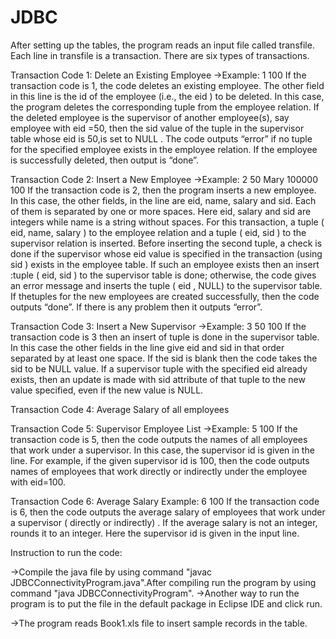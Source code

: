 # JDBC

After setting up the tables, the program reads an input file called transfile.
Each line in transfile is a transaction. There are six types of transactions.

Transaction Code 1: Delete an Existing Employee
->Example: 1 100
If the transaction code is 1, the code deletes an existing employee. The other
field in this line is the id of the employee (i.e., the eid ) to be deleted. In this case,
the program deletes the corresponding tuple from the employee relation. If the
deleted employee is the supervisor of another employee(s), say employee with
eid =50, then the sid value of the tuple in the supervisor table whose
eid is 50,is set to NULL .
The code outputs “error” if no tuple for the specified employee exists in the
employee relation. If the employee is successfully deleted, then output is “done”.


Transaction Code 2: Insert a New Employee
->Example: 2 50 Mary 100000 100
If the transaction code is 2, then the program  inserts a new employee. In this case,
the other fields, in the line are eid, name, salary and sid. Each of them is separated
by one or more spaces. Here eid, salary and sid are integers while name is a string
without spaces. For this transaction, a tuple ( eid, name,
salary ) to the employee relation and a tuple ( eid, sid ) to the supervisor relation is inserted.
Before inserting the second tuple, a check is done if the supervisor whose eid
value is specified in the transaction (using sid ) exists in the employee table. If such
an employee exists then an insert :tuple ( eid, sid ) to the supervisor table is done;
otherwise, the code gives an error message and inserts the tuple ( eid , NULL) to the supervisor
table. If thetuples for the new employees are created successfully, then the code outputs “done”. If there
is any problem then it outputs “error”.


Transaction Code 3: Insert a New Supervisor
->Example: 3 50 100
If the transaction code is 3 then an insert of tuple is done in the supervisor table. In
this case the other fields in the line give eid and sid in that order separated by at
least one space. If the sid is blank then the code takes the sid to be NULL value. If a
supervisor tuple with the specified eid already exists, then an update is made
with sid attribute of that tuple to the new value specified, even if the new value is
NULL.

Transaction Code 4: Average Salary of all employees

Transaction Code 5: Supervisor Employee List
->Example: 5 100
If the transaction code is 5, then the code outputs the names of all employees that
work under a supervisor. In this case, the supervisor id is given in the line. For
example, if the given supervisor id is 100, then the code outputs names of
employees that work directly or indirectly under the employee with eid=100.

Transaction Code 6: Average Salary
Example: 6 100
If the transaction code is 6, then the code outputs the average salary of
employees that work under a supervisor ( directly or indirectly) . If the average
salary is not an integer, rounds it to an integer. Here the supervisor id is given
in the input line.

Instruction to run the code:

->Compile the java file by using command "javac JDBCConnectivityProgram.java".After compiling run the program by using command "java JDBCConnectivityProgram".
->Another way to run the program is to put the file in the default package in Eclipse IDE and click run.

->The program reads Book1.xls file to insert sample records in the table.




